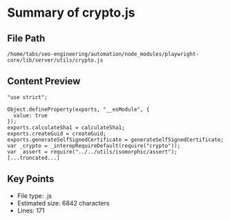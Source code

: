 # Summary of crypto.js
  
## File Path
`/home/tabs/seo-engineering/automation/node_modules/playwright-core/lib/server/utils/crypto.js`

## Content Preview
```
"use strict";

Object.defineProperty(exports, "__esModule", {
  value: true
});
exports.calculateSha1 = calculateSha1;
exports.createGuid = createGuid;
exports.generateSelfSignedCertificate = generateSelfSignedCertificate;
var _crypto = _interopRequireDefault(require("crypto"));
var _assert = require("../../utils/isomorphic/assert");
[...truncated...]
```

## Key Points
- File type: .js
- Estimated size: 6842 characters
- Lines: 171
